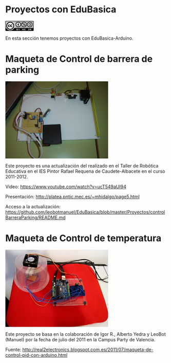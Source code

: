 # Proyectos con EduBasica
<a href="" target="_blank"><img width="88" height="31" border="0" align="center" src="img/88x31.png "/></a>

En esta sección tenemos proyectos con EduBasica-Arduino.
# Maqueta de Control de barrera de parking
<a href="" target="_blank"><img width="320" height="240" border="0" align="center" src="img/maqueta02.jpg"/></a>

Este proyecto es una actualización del realizado en el Taller de Robótica Educativa en el IES Pintor Rafael Requena de Caudete-Albacete en el curso 2011-2012.

Video: https://www.youtube.com/watch?v=ucT549aUI94

Presentación: http://platea.pntic.mec.es/~mhidalgo/page5.html

Acceso a la actualización: https://github.com/leobotmanuel/EduBasica/blob/master/Proyectos/controlBarreraParking/README.md
# Maqueta de Control de temperatura
<a href="" target="_blank"><img width="320" height="240" border="0" align="center" src="img/Maqueta_despues.jpg"/></a>

Este proyecto se basa en la colaboración de Igor R., Alberto Yedra y LeoBot (Manuel) por la fecha de julio del 2011 en la Campus Party de Valencia.

Fuente: http://real2electronics.blogspot.com.es/2011/07/maqueta-de-control-pid-con-arduino.html
